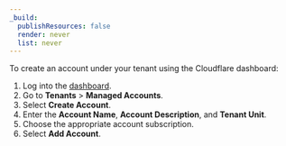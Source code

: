 ```yaml
---
_build:
  publishResources: false
  render: never
  list: never
---
```


To create an account under your tenant using the Cloudflare dashboard:

1. Log into the [dashboard](https://dash.cloudflare.com).
2. Go to **Tenants** > **Managed Accounts**.
3. Select **Create Account**.
4. Enter the **Account Name**, **Account Description**, and **Tenant Unit**.
5. Choose the appropriate account subscription. 
6. Select **Add Account**.